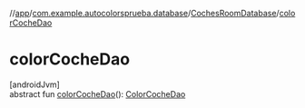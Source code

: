 //[app](../../../index.md)/[com.example.autocolorsprueba.database](../index.md)/[CochesRoomDatabase](index.md)/[colorCocheDao](color-coche-dao.md)

# colorCocheDao

[androidJvm]\
abstract fun [colorCocheDao](color-coche-dao.md)(): [ColorCocheDao](../../com.example.autocolorsprueba.model.dao/-color-coche-dao/index.md)

